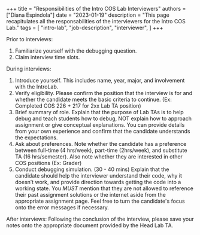 +++
title = "Responsibilities of the Intro COS Lab Interviewers"
authors = ["Diana Espindola"]
date = "2023-01-19"
description = "This page recapitulates all the responsabilities of the interviewers for the Intro COS Lab."
tags = [
    "intro-lab",
    "job-description",
    "interviewer",
]
+++

Prior to interviews:
1. Familiarize yourself with the debugging question.
2. Claim interview time slots.

During interviews:
1. Introduce yourself. This includes name, year, major, and involvement with the IntroLab.
2. Verify eligibility. Please confirm the position that the interview is for and whether the candidate meets the basic criteria to continue. (Ex: Completed COS 226 + 217 for 2xx Lab TA position)
3. Brief summary of role. Explain that the purpose of Lab TAs is to help debug and teach students how to debug, NOT explain how to approach assignment or give conceptual explanations. You can provide details from your own experience and confirm that the candidate understands the expectations.
4. Ask about preferences. Note whether the candidate has a preference between full-time (4 hrs/week), part-time (2hrs/week), and substitute TA (16 hrs/semester). Also note whether they are interested in other COS positions (Ex: Grader)
5. Conduct debugging simulation. (30 - 40 mins) Explain that the candidate should help the interviewer understand their code, why it doesn’t work, and provide direction towards getting the code into a working state. You *MUST* mention that they are not allowed to reference their past assignment solutions or the internet aside from the appropriate assignment page. Feel free to turn the candidate's focus onto the error messages if necessary.

After interviews:
Following the conclusion of the interview, please save your notes onto the appropriate document provided by the Head Lab TA.
